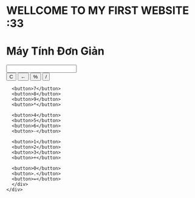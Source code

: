 <!DOCTYPE html>
<html lang="vi">
<head>
  <meta charset="UTF-8" />
  <meta name="viewport" content="width=device-width, initial-scale=1.0" />
  <title>Máy tính bỏ túi</title>
  <link rel="stylesheet" href="calculator.css" />  
</head>
<body>
   <div class="container">
    <h1>WELLCOME TO MY FIRST WEBSITE :33</h1>
    <h1>Máy Tính Đơn Giản</h1>
    <div class="calculator">
      <input type="text" class="display" id="display" readonly>
      <div class="buttons">
      <button>C</button>
      <button>←</button>
      <button>%</button>
      <button>/</button>

      <button>7</button>
      <button>8</button>
      <button>9</button>
      <button>*</button>

      <button>4</button>
      <button>5</button>
      <button>6</button>
      <button>-</button>

      <button>1</button>
      <button>2</button>
      <button>3</button>
      <button>+</button>

      <button>0</button>
      <button>.</button>
      <button>=</button>
      </div>
    </div>
  </div>
</body>
<script>
  const display = document.getElementById('display');
  const buttons = document.querySelectorAll('.buttons button');

  buttons.forEach(button => {
    button.addEventListener('click', () => {
      const value = button.textContent;

      if (value === 'C') {
        display.value = ''; // Xóa màn hình
      } else if (value === '=') {
        try {
          display.value = eval(display.value); // Tính toán
        } catch {
          display.value = 'Error';
        }
      } else {
        display.value += value; // Thêm số hoặc phép tính vào chuỗi
      }
    });
  });
</script>

</html>
